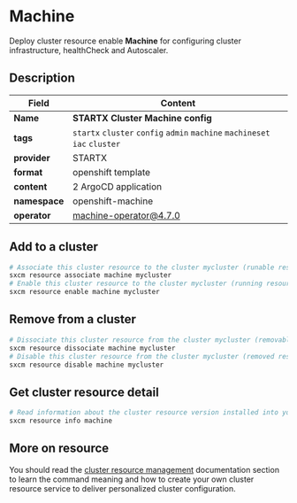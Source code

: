# Machine

Deploy cluster resource enable **Machine** for configuring cluster infrastructure, healthCheck and Autoscaler.

## Description

| Field         | Content                                                                    |
| ------------- | -------------------------------------------------------------------------- |
| **Name**      | **STARTX Cluster Machine config**                                          |
| **tags**      | `startx` `cluster` `config` `admin` `machine` `machineset` `iac` `cluster` |
| **provider**  | STARTX                                                                     |
| **format**    | openshift template                                                         |
| **content**   | 2 ArgoCD application                                                       |
| **namespace** | openshift-machine                                                          |
| **operator**  | machine-operator@4.7.0                                                     |

## Add to a cluster

```bash
# Associate this cluster resource to the cluster mycluster (runable resource)
sxcm resource associate machine mycluster
# Enable this cluster resource to the cluster mycluster (running resource)
sxcm resource enable machine mycluster
```

## Remove from a cluster

```bash
# Dissociate this cluster resource from the cluster mycluster (removable resource)
sxcm resource dissociate machine mycluster
# Disable this cluster resource from the cluster mycluster (removed resource)
sxcm resource disable machine mycluster
```

## Get cluster resource detail

```bash
# Read information about the cluster resource version installed into your host (local)
sxcm resource info machine
```

## More on resource

You should read the [cluster resource management](../../4-cluster-resources) documentation section to learn the command
meaning and how to create your own cluster resource service to deliver personalized cluster configuration.
